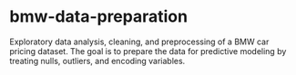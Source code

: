 # bmw-data-preparation
Exploratory data analysis, cleaning, and preprocessing of a BMW car pricing dataset. The goal is to prepare the data for predictive modeling by treating nulls, outliers, and encoding variables.
